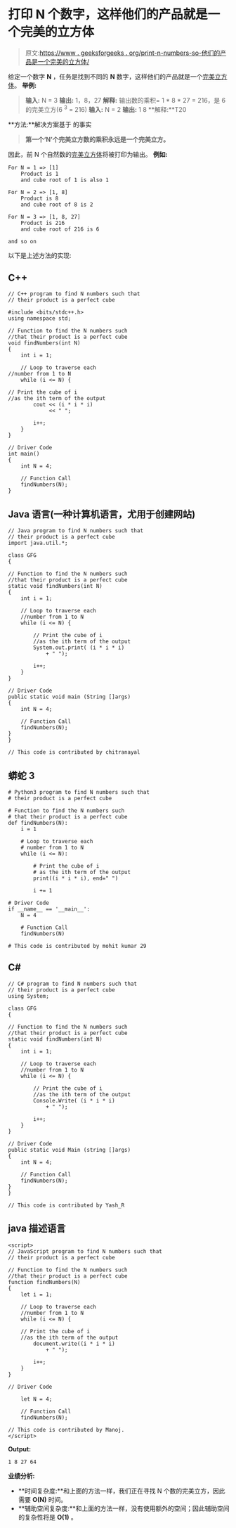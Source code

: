 # 打印 N 个数字，这样他们的产品就是一个完美的立方体

> 原文:[https://www . geeksforgeeks . org/print-n-numbers-so-他们的产品是一个完美的立方体/](https://www.geeksforgeeks.org/print-n-numbers-such-that-their-product-is-a-perfect-cube/)

给定一个数字 **N** ，任务是找到不同的 **N** 数字，这样他们的产品就是一个[完美立方体](https://www.geeksforgeeks.org/perfect-cube/)。
**举例:**

> **输入:** N = 3
> **输出:** 1，8，27
> **解释:**
> 输出数的乘积= 1 * 8 * 27 = 216，是 6 的完美立方(6 <sup>3</sup> = 216)
> **输入:** N = 2
> **输出:** 1 8
> **解释:**T20

**方法:**解决方案基于
的事实

> **第一个‘N’个完美立方数的乘积永远是一个完美立方。**

因此，前 N 个自然数的[完美立方体](https://www.geeksforgeeks.org/perfect-cubes-range/)将被打印为输出。
**例如:**

```
For N = 1 => [1]
    Product is 1
    and cube root of 1 is also 1

For N = 2 => [1, 8]
    Product is 8
    and cube root of 8 is 2

For N = 3 => [1, 8, 27]
    Product is 216
    and cube root of 216 is 6

and so on
```

以下是上述方法的实现:

## C++

```
// C++ program to find N numbers such that
// their product is a perfect cube

#include <bits/stdc++.h>
using namespace std;

// Function to find the N numbers such
//that their product is a perfect cube
void findNumbers(int N)
{
    int i = 1;

    // Loop to traverse each
//number from 1 to N
    while (i <= N) {

// Print the cube of i
//as the ith term of the output
        cout << (i * i * i)
             << " ";

        i++;
    }
}

// Driver Code
int main()
{
    int N = 4;

    // Function Call
    findNumbers(N);
}
```

## Java 语言(一种计算机语言，尤用于创建网站)

```
// Java program to find N numbers such that
// their product is a perfect cube
import java.util.*;

class GFG
{

// Function to find the N numbers such
//that their product is a perfect cube
static void findNumbers(int N)
{
    int i = 1;

    // Loop to traverse each
    //number from 1 to N
    while (i <= N) {

        // Print the cube of i
        //as the ith term of the output
        System.out.print( (i * i * i)
            + " ");

        i++;
    }
}

// Driver Code
public static void main (String []args)
{
    int N = 4;

    // Function Call
    findNumbers(N);
}
}

// This code is contributed by chitranayal
```

## 蟒蛇 3

```
# Python3 program to find N numbers such that
# their product is a perfect cube

# Function to find the N numbers such
# that their product is a perfect cube
def findNumbers(N):
    i = 1

    # Loop to traverse each
    # number from 1 to N
    while (i <= N):

        # Print the cube of i
        # as the ith term of the output
        print((i * i * i), end=" ")

        i += 1

# Driver Code
if __name__ == '__main__':
    N = 4

    # Function Call
    findNumbers(N)

# This code is contributed by mohit kumar 29
```

## C#

```
// C# program to find N numbers such that
// their product is a perfect cube
using System;

class GFG
{

// Function to find the N numbers such
//that their product is a perfect cube
static void findNumbers(int N)
{
    int i = 1;

    // Loop to traverse each
    //number from 1 to N
    while (i <= N) {

        // Print the cube of i
        //as the ith term of the output
        Console.Write( (i * i * i)
            + " ");

        i++;
    }
}

// Driver Code
public static void Main (string []args)
{
    int N = 4;

    // Function Call
    findNumbers(N);
}
}

// This code is contributed by Yash_R
```

## java 描述语言

```
<script>
// JavaScript program to find N numbers such that
// their product is a perfect cube

// Function to find the N numbers such
//that their product is a perfect cube
function findNumbers(N)
{
    let i = 1;

    // Loop to traverse each
    //number from 1 to N
    while (i <= N) {

    // Print the cube of i
    //as the ith term of the output
        document.write((i * i * i)
            + " ");

        i++;
    }
}

// Driver Code

    let N = 4;

    // Function Call
    findNumbers(N);

// This code is contributed by Manoj.
</script>
```

**Output:** 

```
1 8 27 64
```

**业绩分析:**

*   **时间复杂度:**和上面的方法一样，我们正在寻找 N 个数的完美立方，因此需要 **O(N)** 时间。
*   **辅助空间复杂度:**和上面的方法一样，没有使用额外的空间；因此辅助空间的复杂性将是 **O(1)** 。